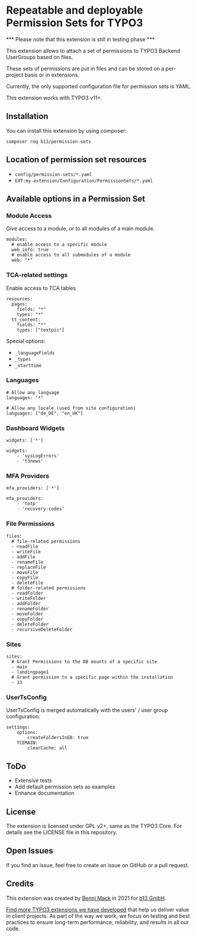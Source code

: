 # Repeatable and deployable Permission Sets for TYPO3

*** Please note that this extension is still in testing phase ***

This extension allows to attach a set of permissions to TYPO3 Backend UserGroups
based on files.

These sets of permissions are put in files and can be stored on a per-project
basis or in extensions.

Currently, the only supported configuration file for permission sets
is YAML.

This extension works with TYPO3 v11+.

## Installation

You can install this extension by using composer:

    composer req b13/permission-sets

## Location of permission set resources

* `config/permission-sets/*.yaml`
* `EXT:my-extension/Configuration/PermissionSets/*.yaml`

## Available options in a Permission Set

### Module Access

Give access to a module, or to all modules of a main module.

```
modules:
  # enable access to a specific module
  web_info: true
  # enable access to all submodules of a module
  web: "*"
```

### TCA-related settings

Enable access to TCA tables

```
resources:
  pages:
    fields: "*"
    types: "*"
  tt_content:
    fields: "*"
    types: ["textpic"]
```

Special options:
* `_languageFields`
* `_types`
* `_starttime`


### Languages

```
# Allow any language
languages: "*"

# Allow any locale (used from site configuration)
languages: ["de_DE", "en_UK"]
```

### Dashboard Widgets

```
widgets: ['*']

widgets:
    - 'sysLogErrors'
    - 't3news'
```

### MFA Providers

```
mfa_providers: ['*']

mfa_providers:
    - 'totp'
    - 'recovery-codes'
```

### File Permissions

```
files:
  # file-related permissions
  - readFile
  - writeFile
  - addFile
  - renameFile
  - replaceFile
  - moveFile
  - copyFile
  - deleteFile
  # folder-related permissions
  - readFolder
  - writeFolder
  - addFolder
  - renameFolder
  - moveFolder
  - copyFolder
  - deleteFolder
  - recursiveDeleteFolder
```

### Sites

```
sites:
  # Grant Permissions to the DB mounts of a specific site
  - main
  - landingpage1
  # Grant permission to a specific page within the installation
  - 13
```

### UserTsConfig

UserTsConfig is merged automatically with the users' / user group
configuration.

```
settings:
    options:
        createFoldersInEB: true
    TCEMAIN:
        clearCache: all
```

## ToDo

* Extensive tests
* Add default permission sets as examples
* Enhance documentation

## License

The extension is licensed under GPL v2+, same as the TYPO3 Core. For details see the LICENSE file in this repository.

## Open Issues

If you find an issue, feel free to create an issue on GitHub or a pull request.

## Credits

This extension was created by [Benni Mack](https://github.com/bmack) in 2021 for [b13 GmbH](https://b13.com).

[Find more TYPO3 extensions we have developed](https://b13.com/useful-typo3-extensions-from-b13-to-you) that help us deliver value in client projects. As part of the way we work, we focus on testing and best practices to ensure long-term performance, reliability, and results in all our code.
